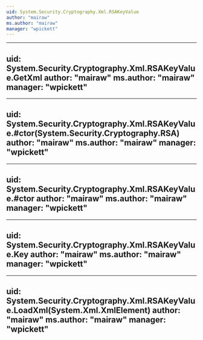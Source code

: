 ```yaml
---
uid: System.Security.Cryptography.Xml.RSAKeyValue
author: "mairaw"
ms.author: "mairaw"
manager: "wpickett"
---
```


---
uid: System.Security.Cryptography.Xml.RSAKeyValue.GetXml
author: "mairaw"
ms.author: "mairaw"
manager: "wpickett"
---

---
uid: System.Security.Cryptography.Xml.RSAKeyValue.#ctor(System.Security.Cryptography.RSA)
author: "mairaw"
ms.author: "mairaw"
manager: "wpickett"
---

---
uid: System.Security.Cryptography.Xml.RSAKeyValue.#ctor
author: "mairaw"
ms.author: "mairaw"
manager: "wpickett"
---

---
uid: System.Security.Cryptography.Xml.RSAKeyValue.Key
author: "mairaw"
ms.author: "mairaw"
manager: "wpickett"
---

---
uid: System.Security.Cryptography.Xml.RSAKeyValue.LoadXml(System.Xml.XmlElement)
author: "mairaw"
ms.author: "mairaw"
manager: "wpickett"
---
